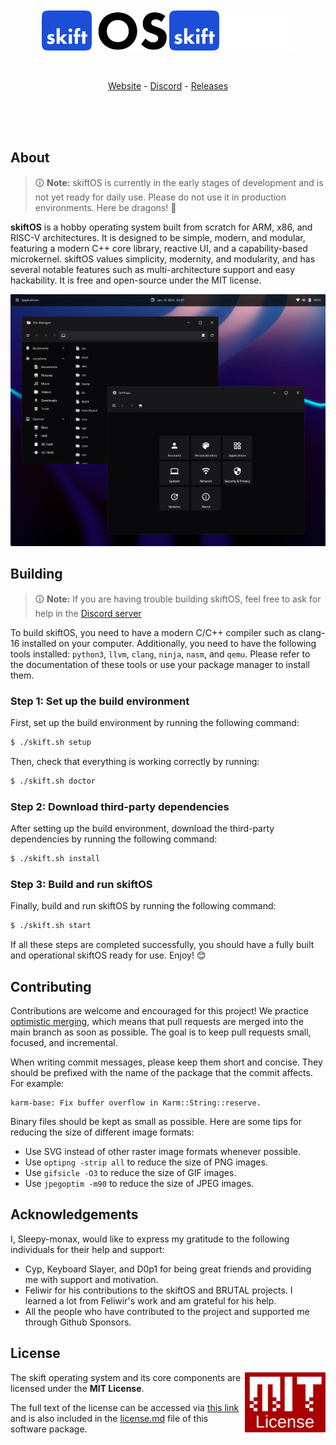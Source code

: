 <br/>
<br/>
<br/>
<br/>

<p align="center">
  <img src="doc/logo-light.svg#gh-light-mode-only" height="64" />
  <img src="doc/logo-dark.svg#gh-dark-mode-only" height="64" />
</p>

<br/>

<p align="center">
  <a href="https://skiftos.org/">Website</a> -
  <a href="http://discord.skiftos.org">Discord</a> -
  <a href="https://github.com/skift-org/skift/releases">Releases</a>
</p>

<br/>
<br/>
<br/>


## About

> 🛈 **Note:** skiftOS is currently in the early stages of development and is not yet ready for daily use. Please do not use it in production environments. Here be dragons! 🐉

**skiftOS** is a hobby operating system built from scratch for ARM, x86, and RISC-V architectures. It is designed to be simple, modern, and modular, featuring a modern C++ core library, reactive UI, and a capability-based microkernel. skiftOS values simplicity, modernity, and modularity, and has several notable features such as multi-architecture support and easy hackability. It is free and open-source under the MIT license.

![skiftOS Screenshot](doc/screenshots/2023-06-06.png)

## Building

> 🛈 **Note:** If you are having trouble building skiftOS, feel free to ask for help in the [Discord server](http://discord.skiftos.org)

To build skiftOS, you need to have a modern C/C++ compiler such as clang-16 installed on your computer. Additionally, you need to have the following tools installed: `python3`, `llvm`, `clang`, `ninja`, `nasm`, and `qemu`. Please refer to the documentation of these tools or use your package manager to install them.

### Step 1: Set up the build environment

First, set up the build environment by running the following command:

```sh
$ ./skift.sh setup
```

Then, check that everything is working correctly by running:

```sh
$ ./skift.sh doctor
```

### Step 2: Download third-party dependencies

After setting up the build environment, download the third-party dependencies by running the following command:

```sh
$ ./skift.sh install
```

### Step 3: Build and run skiftOS

Finally, build and run skiftOS by running the following command:

```sh
$ ./skift.sh start
```

If all these steps are completed successfully, you should have a fully built and operational skiftOS ready for use. Enjoy! 😊

## Contributing

Contributions are welcome and encouraged for this project! We practice [optimistic merging](http://hintjens.com/blog:106), which means that pull requests are merged into the main branch as soon as possible. The goal is to keep pull requests small, focused, and incremental.

When writing commit messages, please keep them short and concise. They should be prefixed with the name of the package that the commit affects. For example:

```
karm-base: Fix buffer overflow in Karm::String::reserve.
```

Binary files should be kept as small as possible. Here are some tips for reducing the size of different image formats:
- Use SVG instead of other raster image formats whenever possible.
- Use `optipng -strip all` to reduce the size of PNG images.
- Use `gifsicle -O3` to reduce the size of GIF images.
- Use `jpegoptim -m90` to reduce the size of JPEG images.

## Acknowledgements

I, Sleepy-monax, would like to express my gratitude to the following individuals for their help and support:

- Cyp, Keyboard Slayer, and D0p1 for being great friends and providing me with support and motivation.
- Feliwir for his contributions to the skiftOS and BRUTAL projects. I learned a lot from Feliwir's work and am grateful for his help.
- All the people who have contributed to the project and supported me through Github Sponsors.

## License

<a href="https://opensource.org/licenses/MIT">
  <img align="right" height="96" alt="MIT License" src="doc/mit.svg" />
</a>

The skift operating system and its core components are licensed under the **MIT License**.

The full text of the license can be accessed via [this link](https://opensource.org/licenses/MIT) and is also included in the [license.md](license.md) file of this software package.
